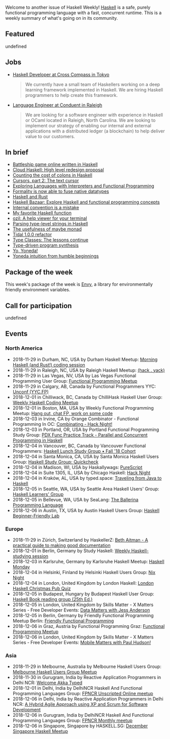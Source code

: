 <!-- 2018-11-29 unpublished -->

Welcome to another issue of Haskell Weekly!
[Haskell](https://www.haskell.org) is a safe, purely functional programming language with a fast, concurrent runtime.
This is a weekly summary of what's going on in its community.

## Featured

undefined

## Jobs

-   [Haskell Developer at Cross Compass in Tokyo](https://np.reddit.com/r/haskell/comments/a0iq61/job_cross_compass_is_currently_hiring_haskell/)

    > We currently have a small team of Haskellers working on a deep learning framework implemented in Haskell. We are hiring Haskell programmers to help create this framework.

-   [Language Engineer at Conduent in Raleigh](https://blockchain.works-hub.com/jobs/software-engineer-programming-languages-in-raleigh-united-states-of-america-a2f83)

    > We are looking for a software engineer with experience in Haskell or OCaml located in Raleigh, North Carolina. We are looking to implement our strategy of enabling our internal and external applications with a distributed ledger (a blockchain) to help deliver value to our customers.

## In brief

-   [Battleship game online written in Haskell](https://np.reddit.com/r/haskell/comments/a12hwp/battleship_game_online_written_in_haskell/)
-   [Cloud Haskell: High level redesign proposal](https://github.com/haskell-distributed/distributed-process/wiki/High-Level-Redesign-Proposal/f0ac67e3061c61244fdc32c642ce721541a19b0a)
-   [Counting the cost of colons in Haskell](https://neilmitchell.blogspot.com/2018/11/counting-cost-of-colons-in-haskell.html)
-   [Cursors, part 2: The text cursor](https://cs-syd.eu/posts/2018-11-28-cursors-text)
-   [Exploring Languages with Interpreters and Functional Programming](https://john.cs.olemiss.edu/~hcc/csci450/ELIFP/ExploringLanguages.html)
-   [Formality is now able to fuse native datatypes](https://np.reddit.com/r/haskell/comments/a07sst/quick_update_formality_is_now_able_to_fuse_native/)
-   [Haskell and Rust](https://www.fpcomplete.com/blog/2018/11/haskell-and-rust)
-   [Haskell Bazaar: Explore Haskell and functional programming concepts](https://www.haskellbazaar.com)
-   [Internal convention is a mistake](http://nikita-volkov.github.io/internal-convention-is-a-mistake/)
-   [My favorite Haskell function](https://github.com/quchen/articles/blob/c8540f28bca2049b35f48d242988ca1ca248d0d8/2018-11-22_zipWith_const.md)
-   [ozil: A help viewer for your terminal](https://np.reddit.com/r/haskell/comments/9zk41p/ozil_a_help_viewer_for_your_terminal/)
-   [Parsing type-level strings in Haskell](https://kcsongor.github.io/symbol-parsing-haskell/)
-   [The usefulness of maybe monad](https://www.youtube.com/watch?v=0F15o6_jGAs)
-   [Tidal 1.0.0 refactor](https://slab.org/tidal-1-0-0-refactor/)
-   [Type Classes: The lessons continue](https://typeclasses.com/news/2018-11-lessons-continue)
-   [Type-driven program synthesis](https://www.youtube.com/watch?v=HnOix9TFy1A)
-   [Yo, Yoneda!](https://functional.works-hub.com/learn/yo-yoneda-a2965)
-   [Yoneda intuition from humble beginnings](https://gist.github.com/Icelandjack/02069708bc75f4284ac625cd0e2ec81f/6cb8f671d5bbc8592557e5c7a5a5c224a9663973)

## Package of the week

This week's package of the week is [Envy](https://hackage.haskell.org/package/envy-1.5.1.0),
a library for environmentally friendly environment variables.

## Call for participation

undefined

## Events

### North America

- 2018-11-29 in Durham, NC, USA by Durham Haskell Meetup: [Morning Haskell (and Rust!) coding session](https://www.meetup.com/Durham-Haskell-Meetup/events/slrsdqyxpbmc/)
- 2018-11-29 in Raleigh, NC, USA by Raleigh Haskell Meetup: [(hack . yack)](https://www.meetup.com/Raleigh-Haskell-Meetup/events/dlwjgqyxpbmc/)
- 2018-11-29 in Las Vegas, NV, USA by Las Vegas Functional Programming User Group: [Functional Programming Meetup](https://www.meetup.com/las-vegas-functional-programming/events/jkznkqyxpbmc/)
- 2018-11-29 in Calgary, AB, Canada by Functional Programmers YYC: [Unconf (YYC.FP)](https://www.meetup.com/Functional-Programmers-YYC/events/jzwglpyxpblb/)
- 2018-12-01 in Chilliwack, BC, Canada by ChilliHask Haskell User Group: [Weekly Haskell Coding Meetup](https://www.meetup.com/BC-HUG/events/hdqxbqyxqbcb/)
- 2018-12-01 in Boston, MA, USA by Weekly Functional Programming Meetup: [Hang out, chat FP, work on some code](https://www.meetup.com/Weekly-Functional-Programming-Meetup/events/vdlnqpyxqbcb/)
- 2018-12-03 in Irvine, CA by Orange Combinator - Functional Programming In OC: [Combinating - Hack Night!](https://www.meetup.com/orange-combinator/events/lxvjrpyxqbfb/)
- 2018-12-03 in Portland, OR, USA by Portland Functional Programming Study Group: [PDX Func Practice Track - Parallel and Concurrent Programming in Haskell](https://www.meetup.com/Portland-Functional-Programming-Study-Group/events/rtfghqyxqbfb/)
- 2018-12-04 in Vancouver, BC, Canada by Vancouver Functional Programmers: [Haskell Lunch Study Group • Fall '18 Cohort](https://www.meetup.com/Vancouver-Functional-Programmers/events/jdnlhqyxqbgb/)
- 2018-12-04 in Santa Monica, CA, USA by Santa Monica Haskell Users Group: [Haskell Study Group: Quickcheck](https://www.meetup.com/santa-monica-haskell/events/256769302/)
- 2018-12-04 in Madison, WI, USA by Haskallywags: [PureScript](https://www.meetup.com/Haskallywags/events/254556559/)
- 2018-12-04 in Suite 1305, IL, USA by Chicago Haskell: [Hack Night](https://www.meetup.com/Chicago-Haskell/events/256250402/)
- 2018-12-04 in Kraków, AL, USA by typed.space: [Traveling from Java to Haskell](https://www.meetup.com/typed-space/events/256500442/)
- 2018-12-05 in Seattle, WA, USA by Seattle Area Haskell Users' Group: [Haskell Learners' Group](https://www.meetup.com/SEAHUG/events/qkvtmpyxqbhb/)
- 2018-12-05 in Bellevue, WA, USA by SeaLang: [The Ballerina Programming Language](https://www.meetup.com/SeaLang/events/253794383/)
- 2018-12-06 in Austin, TX, USA by Austin Haskell Users Group: [Haskell Beginner-Friendly Lab](https://www.meetup.com/ATX-Haskell/events/dsldppyxqbhb/)

### Europe

- 2018-11-29 in Zürich, Switzerland by HaskellerZ: [Beth Aitman - A practical guide to making good documentation](https://www.meetup.com/HaskellerZ/events/256301621/)
- 2018-12-01 in Berlin, Germany by Study Haskell: [Weekly Haskell-studying session](https://www.meetup.com/Study-Haskell/events/btvcmqyxqbcb/)
- 2018-12-03 in Karlsruhe, Germany by Karlsruhe Haskell Meetup: [Haskell Monday](https://www.meetup.com/Karlsruhe-Haskell-Meetup/events/zdzlkqyxqbfb/)
- 2018-12-04 in Helsinki, Finland by Helsinki Haskell Users Group: [Nix Night](https://www.meetup.com/Helsinki-Haskell-Users-Group/events/255966590/)
- 2018-12-04 in London, United Kingdom by London Haskell: [London Haskell Christmas Pub Quiz](https://www.meetup.com/London-Haskell/events/256206174/)
- 2018-12-05 in Budapest, Hungary by Budapest Haskell User Group: [Haskell Book reading group (25th Ed.)](https://www.meetup.com/Bp-HUG/events/256563884/)
- 2018-12-05 in London, United Kingdom by Skills Matter - X Matters Series - Free Developer Events: [Data Matters with Jess Anderson](https://www.meetup.com/skillsmatter/events/256173898/)
- 2018-12-05 in Berlin, Germany by Friendly Functional Programming Meetup Berlin: [Friendly Functional Programming](https://www.meetup.com/Friendly-Functional-Programming-Meetup-Berlin/events/wtnkmqyxqbhb/)
- 2018-12-06 in Graz, Austria by Functional Programming Graz: [Functional Programming Meetup](https://www.meetup.com/Functional-Programming-Graz/events/qbrnrlyxqbjb/)
- 2018-12-06 in London, United Kingdom by Skills Matter - X Matters Series - Free Developer Events: [Mobile Matters with Paul Hudson! ](https://www.meetup.com/skillsmatter/events/256240884/)

### Asia

- 2018-11-29 in Melbourne, Australia by Melbourne Haskell Users Group: [Melbourne Haskell Users Group Meetup](https://www.meetup.com/Melbourne-Haskell-Users-Group/events/qfptslyxpbmc/)
- 2018-11-30 in Gurugram, India by Reactive Application Programmers in Delhi NCR: [Welcome Akka Typed](https://www.meetup.com/Reactive-Application-Programmers-in-Delhi-NCR/events/254842937/)
- 2018-12-01 in Delhi, India by DelhiNCR Haskell And Functional Programming Languages Group: [FPNCR Unscripted Online meetup](https://www.meetup.com/DelhiNCR-Haskell-And-Functional-Programming-Languages-Group/events/vkxwbqyxpblc/)
- 2018-12-06 in Delhi, India by Reactive Application Programmers in Delhi NCR: [A Hybrid Agile Approach using XP and Scrum for Software Development](https://www.meetup.com/Reactive-Application-Programmers-in-Delhi-NCR/events/256464941/)
- 2018-12-06 in Gurugram, India by DelhiNCR Haskell And Functional Programming Languages Group: [FPNCR Monthly meetup](https://www.meetup.com/DelhiNCR-Haskell-And-Functional-Programming-Languages-Group/events/lrfxfqyxpbcb/)
- 2018-12-06 in Singapore, Singapore by HASKELL.SG: [December Singapore Haskell Meetup](https://www.meetup.com/HASKELL-SG/events/254440879/)

